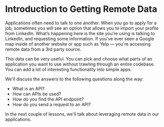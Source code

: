 # Introduction to Getting Remote Data

Applications often need to talk to one another. When you go to apply for a job,
sometimes you will see an option that allows you to import your profile from
LinkedIn. What’s happening here is the site you’re using is talking to LinkedIn,
and requesting some information. If you've ever seen a Google map inside of
another website or app such as Yelp — you're accessing remote data from a 3rd
party source.

This data can be very useful. You can pick and choose what parts of an
application you want to use without trawling through an entire codebase. You can
add a lot of interesting functionality into simple apps.

We'll discuss the answers to the following questions along the way:

* What is an API?
* How can APIs be used?
* How do you find the API endpoint?
* How do you send a request to an API?

In the next couple of lessons, we'll talk about leveraging remote data in our
applications.

